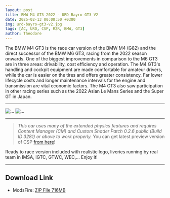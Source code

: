 ```yaml
---
layout: post
title: BMW M4 GT3 2022 - URD Bayro GT3 V2
date: 2025-02-13 00:00:50 +0300
img: urd-bayro-gt3-v2.jpg
tags: [AC, URD, CSP, R2R, BMW, GT3]
author: Theodore
---
```


The BMW M4 GT3 is the race car version of the BMW M4 (G82) and the direct successor of the BMW M6 GT3, racing from the 2022 season onwards. One of the biggest improvements in comparison to the M6 GT3 are in three areas: drivability, cost efficiency and operation. The M4 GT3's handling and cockpit equipment are made comfortable for amateur drivers, while the car is easier on the tires and offers greater consistency. Far lower lifecycle costs and longer maintenance intervals for the engine and transmission are vital economic factors. The M4 GT3 also saw participation in other racing series such as the 2022 Asian Le Mans Series and the Super GT in Japan.

___________


<img src="" class="rounded float-left" alt="...">
<img src="..." class="rounded float-right" alt="...">

_________________


> *This car uses many of the extended physics features and requires Content Manager (CM) and Custom Shader Patch 0.2.6 public (Build ID 3281) or above to work properly.*  You can get latest preview version of CSP [from here](https://cignature.co/2025/04/06/light-patch-v028-preview/)!

Ready to race version included with realistic logo, liveries running by real team in IMSA, IGTC, GTWC, WEC,... Enjoy it!

____

## Download Link
- ModsFire: [ZIP File 716MB](https://modsfire.com/3024Ff1cFgjNaS1)
